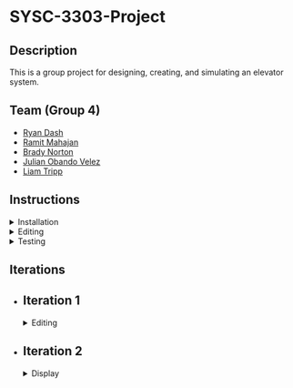 # SYSC-3303-Project

## Description

This is a group project for designing, creating, and simulating an elevator system.

## Team (Group 4)

  - [Ryan Dash](https://github.com/ryandash)
  - [Ramit Mahajan](https://github.com/RamitMahajan)
  - [Brady Norton](https://github.com/Bnortron)
  - [Julian Obando Velez](https://github.com/julian-carleton)
  - [Liam Tripp](https://github.com/cyberphoria)

## Instructions

<details>
  <summary>Installation</summary>

1.	Download and extract the ZIP folder
2. 	Open up Eclipse and select file
3. 	Click "Open Projects from File System" and select the project folder
4. 	Select Finish and then build the project
5. 	To begin the simulation, navigate to the testsystem directory
6. 	src -> main -> java -> testsystem
7. 	Run TestSystem.java

</details>

<details>
  <summary>Editing</summary>

** In Eclipse: **
  
1. Open File the file menu and select "Import". This will open the "Import" window. From there select "Git"->"Projects from Git"as the import wizard and press Next>.
2. From the next window, select "Clone URI" as the repository source and press Next>
3. You have to enter the URL of the git repository in this window which can be found by pressing the "Code" button  on project github page. 
4. Account authentication via HTTPS: Copy the HTTPS URL and paste it in the window. It will prefill some of the information in the window, Select "HTTPS" as the protocol and enter your Github's UserName and Password and Press Next>.
5. Due to an update in GitHub, account authentication with Eclipse via HTTPS might not work, is it offically not supported for security reasons. To overcome that error follow the guide [here](https://stackoverflow.com/a/68802292). 
6. After over coming the erorr, press Next> and it will show you the branches of the repository, do not make any changes to the default selected branches. 
7. It will open the Local Destination window in which you can select the location of the folder where you want clone the repository. Press Next> 
8. In the next window, Select "Import as general project" as the wizard from import and press Next>
9. It will load the project and from the project explorer window, right click the project folder and from the popup menu, select "Configure", then "Convert to Maven Project". 
10. This will convert the project into a Maven project.

</details>

<details>
  <summary>Testing</summary>

1. Locate the test directory in the workspace
2. Run InputReaderTest.java for tests related to reading the json input file
3. Run SchedulerTest.java for tests related to passing data between the systems
4. Run DirectionTest for tests related to the Direction enum search function

</details>

## Iterations

- ## Iteration 1

  <details>
    <summary>Editing</summary>

  ### Description

  Lorem ipsum

  ### Contributions

  | Member | Coding | Documentation | Misc
  | ------ | ------ | ------------- |----
  | Ryan Dash | InputFileReader, JSON files, JSON File to data structure conversion, Message Transfer | Design Document, UML Diagram Contributions | Code Review
  | Ramit Mahajan | Data Structure abstraction for the Request Systems/ subsystems| README, Editing Instructure |
  | Brady Norton | Message transfer tests, Read/Verify Input file tests | README, Setup Instructions, UML Sequence Diagram |
  | Julian Obando Velez | Message Transfer, Bounded Buffer | UML Diagram Feedback, GitHub Releases |
  | Liam Tripp | Project Skeleton, Event Data Structures, InputFileReader, Direction, Message Transfer, Unit Testing | README Contributions, Early Design Diagrams, Design Document | Discord Server, Google Drive, GitHub repo, Code reviews, Group lead

  </details>

- ## Iteration 2
  <details>
    <summary>Display</summary>

  ### Description

  Lorem ipsum

  ### Contributions

  | Member | Coding | Documentation | Misc 
  | ------ | ------ | ------------- |----
  | Ryan Dash | | |
  | Ramit Mahajan | | |
  | Brady Norton | | |
  | Julian Obando Velez | | |
  | Liam Tripp | | |

  </details>
